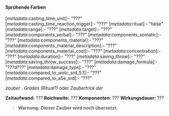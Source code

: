 #### Sprühende Farben
<!-- markdownlint-disable link-image-reference-definitions -->
<!-- spell-checker:words added amount avoids casting concentration damage different duration emphasis ends english false formula hour halves hours kommagetrennt mechanics minutes reaction ritual same saving school somatic special spell throw true wording wotc -->
[_metadata_:spell_name]:- "Sprühende Farben"
[_metadata_:spell_name_english]:- "Color Spray"
[_metadata_:spell_school]:- "???"
[_metadata_:spell_level]:- "???"
[_metadata_:casting_time_amount]:- "???"
[_metadata_:casting_time_unit]:- "???" <!-- "action", "bonus action", "reaction", "minute", "minutes", "hour", "hours" -->
[_metadata_:casting_time_reaction_trigger]:- "???"
[_metadata_:ritual]:- "false" <!-- "true" oder "false" -->
[_metadata_:range]:- "???"
[_metadata_:target]:- "???"
[_metadata_:components_verbal]:- "???" <!-- "true" oder "false" -->
[_metadata_:components_somatic]:- "???" <!-- "true" oder "false" -->
[_metadata_:components_material]:- "???" <!-- "true" oder "false" -->
[_metadata_:components_material_description]:- "???"
[_metadata_:components_material_cost]:- "???"
[_metadata_:concentration]:- "???" <!-- "true" oder "false" -->
[_metadata_:duration]:- "???"
[_metadata_:saving_throw]:- "???"
[_metadata_:saving_throw_success]:- "???" <!-- "halves_damage", "avoids_effect", "ends_effect", "special"; falls mehrere wahr sind, kommagetrennt einfügen -->
[_metadata_:damage_formula]:- "???d???"
[_metadata_:damage_type]:- "???"
[_metadata_:compared_to_wotc_srd_5.1]:- "???" <!-- "mechanics_same_wording_same", "mechanics_same_wording_different", "mechanics_different_wording_different" oder "added" -->
[_metadata_:compared_to_a5e_srd]:- "???" <!-- "mechanics_same_wording_different", "mechanics_different_wording_different" oder "added" -->
<!-- markdownlint-disable-next-line no-emphasis-as-heading -->
_<X>zauber <n>. Grades (Ritual?)_ oder _Zaubertrick der <X>_

**Zeitaufwand:** ???
**Reichweite:** ???
**Komponenten:** ???
**Wirkungsdauer:** ???
> **Warnung:**
> **Dieser Zauber wird noch übersetzt.**
